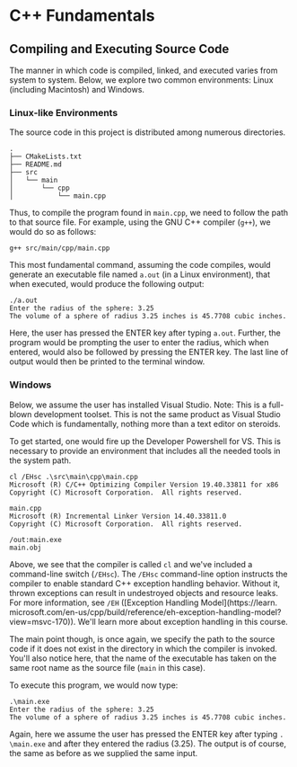# C++ Fundamentals

## Compiling and Executing Source Code

The manner in which code is compiled, linked, and executed varies from 
system to system. Below, we explore two common environments: Linux 
(including Macintosh) and Windows.

### Linux-like Environments

The source code in this project is distributed among numerous directories.

```shell
.
├── CMakeLists.txt
├── README.md
├── src
│   └── main
│       └── cpp
│           └── main.cpp
```

Thus, to compile the program found in `main.cpp`, we need to follow the path 
to that source file. For example, using the GNU C++ compiler (`g++`), we 
would do so as follows:

```shell
g++ src/main/cpp/main.cpp
```

This most fundamental command, assuming the code compiles, would generate 
an executable file named `a.out` (in a Linux environment), that when 
executed, would produce the following output:

```shell
./a.out
Enter the radius of the sphere: 3.25
The volume of a sphere of radius 3.25 inches is 45.7708 cubic inches.
```

Here, the user has pressed the ENTER key after typing `a.out`. Further, the 
program would be prompting the user to enter the radius, which when entered, 
would also be followed by pressing the ENTER key. The last line of output 
would then be printed to the terminal window.

### Windows

Below, we assume the user has installed Visual Studio. Note: This is a 
full-blown development toolset. This is not the same product as Visual 
Studio Code which is fundamentally, nothing more than a text editor on steroids.

To get started, one would fire up the Developer Powershell for VS. This is 
necessary to provide an environment that includes all the needed tools in 
the system path.

```shell
cl /EHsc .\src\main\cpp\main.cpp
Microsoft (R) C/C++ Optimizing Compiler Version 19.40.33811 for x86
Copyright (C) Microsoft Corporation.  All rights reserved.

main.cpp
Microsoft (R) Incremental Linker Version 14.40.33811.0
Copyright (C) Microsoft Corporation.  All rights reserved.

/out:main.exe
main.obj
```

Above, we see that the compiler is called `cl` and we've included a 
command-line switch (`/EHsc`). The `/EHsc` command-line option instructs the 
compiler to enable standard C++ exception handling behavior. Without it, 
thrown exceptions can result in undestroyed objects and resource leaks. For 
more information, see `/EH` ([Exception Handling Model](https://learn.
microsoft.com/en-us/cpp/build/reference/eh-exception-handling-model?
view=msvc-170)). We'll learn more about exception handling in this course.

The main point though, is once again, we specify the path to the source code 
if it does not exist in the directory in which the compiler is invoked. 
You'll also notice here, that the name of the executable has taken on the 
same root name as the source file (`main` in this case).

To execute this program, we would now type:

```shell
.\main.exe
Enter the radius of the sphere: 3.25
The volume of a sphere of radius 3.25 inches is 45.7708 cubic inches.
```

Again, here we assume the user has pressed the ENTER key after typing `.
\main.exe` and after they entered the radius (3.25). The output is of course,
the same as before as we supplied the same input.
